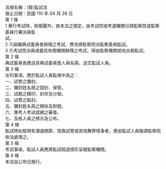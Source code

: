 法規名稱：(廢)監試法  
廢止日期：民國 110 年 04 月 28 日  
第 1 條  
1 舉行考試時，除檢覈外，依本法之規定，由考試院或考選機關分請監察院或監察委員行署派員監  
試。  
2 凡組織典試委員會辦理之考試，應咨請監察院派監察委員監試。  
3 凡考試院派員或委託有關機關辦理之考試，得由監察機關就地派員監試。  
第 2 條  
典試委員長應造具典試委員會人員名冊，送交監試人員。  
第 3 條  
左列事項，應於監試人員監視中為之：  
一、試卷之彌封。  
二、彌封姓名冊之固封、保管。  
三、試題之繕印、封存及分發。  
四、試卷之點封。  
五、彌封姓名冊之開拆及對號。  
六、應考人考試成績之審查。  
七、及格人員之榜示及公布。  
第 4 條  
監試時如發現有潛通關節、改換試卷或其他舞弊情事者，應由監試人員報請監察院依法處理之。  
第 5 條  
考試事竣，監試人員應將監試經過情形呈報監察機關。  
第 6 條  
本法自公布日施行。  


